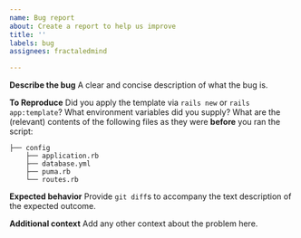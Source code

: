 ```yaml
---
name: Bug report
about: Create a report to help us improve
title: ''
labels: bug
assignees: fractaledmind

---
```


**Describe the bug**
A clear and concise description of what the bug is.

**To Reproduce**
Did you apply the template via `rails new` or `rails app:template`? What environment variables did you supply? What are the (relevant) contents of the following files as they were **before** you ran the script:

```
├── config
    ├── application.rb
    ├── database.yml
    ├── puma.rb
    └── routes.rb
```

**Expected behavior**
Provide `git diff`s to accompany the text description of the expected outcome.

**Additional context**
Add any other context about the problem here.
